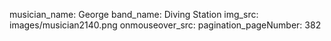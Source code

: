 musician_name: George
band_name: Diving Station
img_src: images/musician2140.png
onmouseover_src: 
pagination_pageNumber: 382